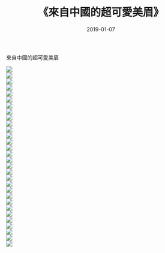 ﻿---
layout: post
title:  《來自中國的超可愛美眉》
date:   2019-01-07
img: http://img.660000.xyz/Sharelink/性感/2019/來自中國的超可愛美眉/000.jpg
categories: [美女, 清纯, 唯美]
---

來自中國的超可愛美眉

  ![](http://img.660000.xyz/Sharelink/性感/2019/來自中國的超可愛美眉/001.jpg) <br> ![](http://img.660000.xyz/Sharelink/性感/2019/來自中國的超可愛美眉/002.jpg) <br> ![](http://img.660000.xyz/Sharelink/性感/2019/來自中國的超可愛美眉/003.jpg) <br> ![](http://img.660000.xyz/Sharelink/性感/2019/來自中國的超可愛美眉/004.jpg) <br> ![](http://img.660000.xyz/Sharelink/性感/2019/來自中國的超可愛美眉/005.jpg) <br> ![](http://img.660000.xyz/Sharelink/性感/2019/來自中國的超可愛美眉/006.jpg) <br> ![](http://img.660000.xyz/Sharelink/性感/2019/來自中國的超可愛美眉/007.jpg) <br> ![](http://img.660000.xyz/Sharelink/性感/2019/來自中國的超可愛美眉/008.jpg) <br> ![](http://img.660000.xyz/Sharelink/性感/2019/來自中國的超可愛美眉/009.jpg) <br> ![](http://img.660000.xyz/Sharelink/性感/2019/來自中國的超可愛美眉/010.jpg) <br> ![](http://img.660000.xyz/Sharelink/性感/2019/來自中國的超可愛美眉/011.jpg) <br> ![](http://img.660000.xyz/Sharelink/性感/2019/來自中國的超可愛美眉/012.jpg) <br> ![](http://img.660000.xyz/Sharelink/性感/2019/來自中國的超可愛美眉/013.jpg) <br> ![](http://img.660000.xyz/Sharelink/性感/2019/來自中國的超可愛美眉/014.jpg) <br> ![](http://img.660000.xyz/Sharelink/性感/2019/來自中國的超可愛美眉/015.jpg) <br> ![](http://img.660000.xyz/Sharelink/性感/2019/來自中國的超可愛美眉/016.jpg) <br> ![](http://img.660000.xyz/Sharelink/性感/2019/來自中國的超可愛美眉/017.jpg) <br> ![](http://img.660000.xyz/Sharelink/性感/2019/來自中國的超可愛美眉/018.jpg) <br> ![](http://img.660000.xyz/Sharelink/性感/2019/來自中國的超可愛美眉/019.jpg) <br> ![](http://img.660000.xyz/Sharelink/性感/2019/來自中國的超可愛美眉/020.jpg) <br> ![](http://img.660000.xyz/Sharelink/性感/2019/來自中國的超可愛美眉/021.jpg) <br> ![](http://img.660000.xyz/Sharelink/性感/2019/來自中國的超可愛美眉/022.jpg) <br> ![](http://img.660000.xyz/Sharelink/性感/2019/來自中國的超可愛美眉/023.jpg) <br> ![](http://img.660000.xyz/Sharelink/性感/2019/來自中國的超可愛美眉/024.jpg) <br> ![](http://img.660000.xyz/Sharelink/性感/2019/來自中國的超可愛美眉/025.jpg) <br> ![](http://img.660000.xyz/Sharelink/性感/2019/來自中國的超可愛美眉/026.jpg) <br> ![](http://img.660000.xyz/Sharelink/性感/2019/來自中國的超可愛美眉/027.jpg) <br> ![](http://img.660000.xyz/Sharelink/性感/2019/來自中國的超可愛美眉/028.jpg) <br> ![](http://img.660000.xyz/Sharelink/性感/2019/來自中國的超可愛美眉/029.jpg) <br> ![](http://img.660000.xyz/Sharelink/性感/2019/來自中國的超可愛美眉/030.jpg) <br>